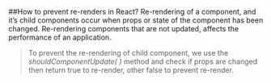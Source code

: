 ##How to prevent re-renders in React?
Re-rendering of a component, and it’s child components occur when props or state of the component has been changed.
Re-rendering components that are not updated, affects the performance of an application.

> To prevent the re-rendering of child component, we use the *shouldComponentUpdate( )* method and check if props are changed then return true to re-render, other false to prevent re-render.